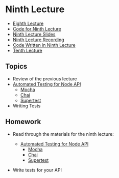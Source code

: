 # Ninth Lecture

- [Eighth Lecture](../Lesson-08/README.md)
- [Code for Ninth Lecture](./09.zip)
- [Ninth Lecture Slides](Slides.md)
- [Ninth Lecture Recording]()
- [Code Written in Ninth Lecture]()
- [Tenth Lecture](../Lesson-10/README.md)

## Topics

- Review of the previous lecture
- [Automated Testing for Node API](../../../Back-End-Frameworks/Topics/Testing-Node-Api/README.md)
  - [Mocha](../../../Back-End-Frameworks/Topics/Mocha/README.md)
  - [Chai](../../../Back-End-Frameworks/Topics/Chai/README.md)
  - [Supertest](../../../Back-End-Frameworks/Topics/Supertest/README.md)
- Writing Tests

## Homework

- Read through the materials for the ninth lecture:

  - [Automated Testing for Node API](../../../Back-End-Frameworks/Topics/Testing-Node-Api/README.md)
    - [Mocha](../../../Back-End-Frameworks/Topics/Mocha/README.md)
    - [Chai](../../../Back-End-Frameworks/Topics/Chai/README.md)
    - [Supertest](../../../Back-End-Frameworks/Topics/Supertest/README.md)

- Write tests for your API
